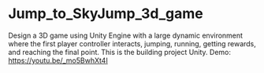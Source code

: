 # Jump_to_SkyJump_3d_game
Design a 3D game using Unity Engine with a large dynamic environment where the first player controller interacts, jumping, running, getting rewards, and reaching the final point.
This is the building project Unity. Demo: https://youtu.be/_mo5BwhXt4I
